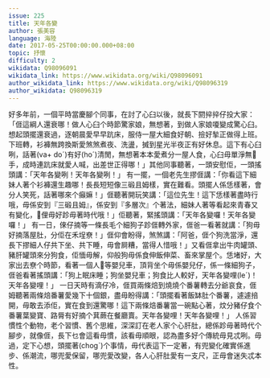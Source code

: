 ```yaml
---
issue: 225
title: 天年各變
author: 張美容
language: 海陸
date: 2017-05-25T00:00:00.000+08:00
topic: 抒懷
difficulty: 2
wikidata: Q98096091
wikidata_link: https://www.wikidata.org/wiki/Q98096091
author_wikidata_link: https://www.wikidata.org/wiki/Q98096319
author_wikidata: Q98096319
---
```

好多年前，一個平時當慶腳个同事，在討了心臼以後，就長下閼捽捽仔投大家：「𠊎這綱人還衰哪！做人心臼个時節驚家娘，無想著，到做人家娘嗄變成驚心臼。想起頭擺還衰過，逐朝晨愛早早䟘床，服侍一屋大細食好朝、撿好揫正做得上班。下班轉，衫褲無跨換斯愛煞煞煮夜、洗盪，搣到星光半夜正有好休息。這下有心臼咧，話著(va+ doˊ)有好(hoˊ)清閒，無想著本本愛煮分一屋人食，心臼毋單淨無𢯭手，成時連䟘床就愛人喊，出差世正得哪！」其他同事聽著，一頭安慰佢，一頭搖頭講：「天年各變咧！天年各變咧！」
有一擺，一個老先生摎𠊎講：「你看這下細妹人著个衫褲還生趣哪！長長短短像三碫且姆樣，實在難看。頭擺人係恁樣著，會分人笑死，話著哪來个癲嫲！」𠊎聽著開玩笑講：「這位先生！這下恁樣著盡時行哦，毋係安到『三碫且姆』，係安到『多層次』个著法，細妹人著等看起來青春又有變化，𫣆俚毋好跈毋著時代哦！」佢聽著，緊搖頭講：「天年各變囉！天年各變囉！」
有一日，倈仔揇等一條長毛个細狗子跈𠊎轉外家，𠊎爸一看著就講：「狗毋好揇落屋肚，分佢在禾埕尞！」𠊎仰會盼得，煞煞講：「阿爸，𠊎个狗洗當淨，還長下摎細人仔共下坐、共下睡，毋會屙糟，當得人惜哦！」又看𠊎拿出牛肉罐頭、豬肝罐頭來分狗食，佢愐毋解，仰般狗毋係食伸飯伸菜、畜來掌屋个。恁堵好，大家出去尞个時節，看著一個人𢱤等嬰兒車，頂背坐个毋係嬰兒仔，係一條細狗子，𠊎爸看著搖頭講：「狗上眠床睡；狗坐嬰兒車；狗食比人較好，天年各變哩(leˊ)！天年各變哩！」
一日天時有滴仔冷，𠊎買兩條焙到燒燒个番薯轉去分爺哀食，𠊎姆聽著兩條焙番薯愛幾下十個銀，盡毋盼得講：「頭擺看著飯缽肚个番薯，遽遽掊開，毋敢去添佢，實在食到還驚哪！這下兩條焙番薯當一碗點心著，炆分豬仔食个番薯葉變寶、路脣有好摘个萁蕨在餐廳賣。天年各變哩！天年各變哩！」
人係習慣性个動物，老个習慣、舊个思維，深深訂在老人家个心肝肚，總係跈毋著時代个腳步，就像𠊎，長下乜會這看毋慣，該看毋順眼，認為盡多好个傳統毋見忒咧。毋過，定下心想，頭擺著(chogˋ)个事情，毋代表這下一定著，有兜變化確實係進步、係潮流，哪兜愛保留，哪兜愛改變，各人心肝肚愛有一支尺，正毋會迷失忒本性。